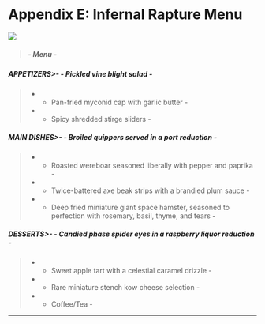# Appendix E: Infernal Rapture Menu

![](img/adventure/BGDIA/154-zlhps-e-01.webp)

> ##### - Menu -
>
##### APPETIZERS>- - Pickled vine blight salad -
>- - Pan-fried myconid cap with garlic butter -
>- - Spicy shredded stirge sliders -

##### MAIN DISHES>- - Broiled quippers served in a port reduction -
>- - Roasted wereboar seasoned liberally with pepper and paprika -
>- - Twice-battered axe beak strips with a brandied plum sauce -
>- - Deep fried miniature giant space hamster, seasoned to perfection with rosemary, basil, thyme, and tears -

##### DESSERTS>- - Candied phase spider eyes in a raspberry liquor reduction -
>- - Sweet apple tart with a celestial caramel drizzle -
>- - Rare miniature stench kow cheese selection -
>- - Coffee/Tea -


------